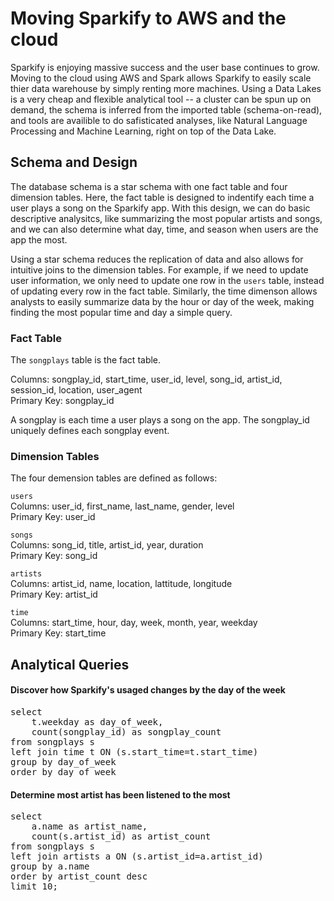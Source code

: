 # Moving Sparkify to AWS and the cloud
Sparkify is enjoying massive success and the user base continues to grow. Moving to the cloud using AWS and Spark allows Sparkify to easily scale thier data warehouse by simply renting more machines. Using a Data Lakes is a very cheap and flexible analytical tool -- a cluster can be spun up on demand, the schema is inferred from the imported table (schema-on-read), and tools are availible to do safisticated analyses, like Natural Language Processing and Machine Learning, right on top of the Data Lake.   

## Schema and Design
The database schema is a star schema with one fact table and four dimension tables. Here, the fact table is designed to indentify each time a user plays a song on the Sparkify app. With this design, we can do basic descriptive analysitcs, like summarizing the most popular artists and songs, and we can also determine what day, time, and season when users are the app the most.

Using a star schema reduces the replication of data and also allows for intuitive joins to the dimension tables. For example, if we need to update user information, we only need to update one row in the `users` table, instead of updating every row in the fact table. Similarly, the time dimenson allows analysts to easily summarize data by the hour or day of the week, making finding the most popular time and day a simple query. 

### Fact Table
The `songplays` table is the fact table.

Columns: songplay_id, start_time, user_id, level, song_id, artist_id, session_id, location, user_agent    
Primary Key: songplay_id    

A songplay is each time a user plays a song on the app. The songplay_id uniquely defines each songplay event.

### Dimension Tables
The four demension tables are defined as follows:

`users`     
Columns: user_id, first_name, last_name, gender, level     
Primary Key: user_id

`songs`    
Columns: song_id, title, artist_id, year, duration     
Primary Key: song_id     

`artists`     
Columns: artist_id, name, location, lattitude, longitude          
Primary Key: artist_id    

`time`     
Columns: start_time, hour, day, week, month, year, weekday     
Primary Key: start_time     

## Analytical Queries

#### Discover how Sparkify's usaged changes by the day of the week
<pre>
select      
    t.weekday as day_of_week,      
    count(songplay_id) as songplay_count     
from songplays s     
left join time t ON (s.start_time=t.start_time)     
group by day_of_week     
order by day_of_week    
</pre>

#### Determine most artist has been listened to the most

<pre>
select 
    a.name as artist_name,
    count(s.artist_id) as artist_count
from songplays s
left join artists a ON (s.artist_id=a.artist_id)
group by a.name
order by artist_count desc
limit 10;
</pre>






